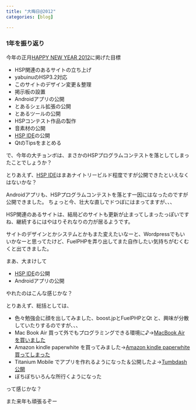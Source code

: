 ```yaml
---
title: "大晦日@2012"
categories: [blog]

---
```


### 1年を振り返り

今年の正月[HAPPY NEW YEAR 2012][1]に掲げた目標

 [1]: /blog/2012/01/01/happy-new-year-2012.html

  * HSP関連のあるサイトの立ち上げ
  * yabuinuのHSP3.2対応
  * このサイトのデザイン変更＆整理
  * 掲示板の設置
  * Androidアプリの公開
  * とあるシェル拡張の公開
  * とあるツールの公開
  * HSPコンテスト作品の製作
  * 音素材の公開
  * [HSP IDE][2]の公開
  * QtのTipsをまとめる

 [2]: https://github.com/sharkpp/hspide

で、今年の大チョンボは、まさかのHSPプログラムコンテストを落としてしまったことでしょうか？

とりあえず、[HSP IDE][2]はまあナイトリービルド程度ですが公開できたといえなくはないかな？

Androidアプリも、HSPプログラムコンテストを落とす一因にはなったのですが公開できました。 ちょっと今、壮大な直しでドつぼにはまってますが、、、

HSP関連のあるサイトは、結局どのサイトも更新が止まってしまったっぽいですね、継続するにはやはりそれなりの力が居るようです。

サイトのデザインとかシステムとかもまた変えたいなーと、Wordpressでもいいかなーと思ってたけど、FuelPHPを弄り出してまた自作したい気持ちがむくむくと出てきました。

まあ、大まけして

  * [HSP IDE][2]の公開
  * Androidアプリの公開

やれたのはこんな感じかな？

とりあえず、総括としては、

  * 色々勉強会に顔を出してみました、boost.jpとFuelPHPとQt と、興味が分散していたりするのですが、、、
  * Mac Book Air 買って外でもプログラミングできる環境に♪→[MacBook Air を買いました][3]
  * Amazon kindle paperwhite を買ってみました→[Amazon kindle paperwhite 買ってしまった][4]
  * Titanium Mobile でアプリを作れるようになった＆公開したよ→[Tumbdash公開][5]
  * ぼちぼちいろんな所行くようになった

 [3]: /blog/2012/07/13/got-macbook-air.html
 [4]: /blog/2012/11/20/buy-the-amazon-kindle-paperwhite.html
 [5]: /blog/2012/10/16/tumbdash.html

って感じかな？

また来年も頑張るぞー